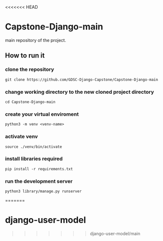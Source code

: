 <<<<<<< HEAD
# Capstone-Django-main
main repository of the project.
## How to run it
### clone the repository
`git clone https://github.com/GDSC-Django-Capstone/Capstone-Django-main`
### change working directory to the new cloned project directory
`cd Capstone-Django-main`
### create your virtual enviroment
`python3 -m venv <venv-name>`
### activate venv
`source ./venv/bin/activate`
### install libraries required
`pip install -r requirements.txt`
### run the development server
`python3 library/manage.py runserver`

=======
# django-user-model
>>>>>>> django-user-model/main
